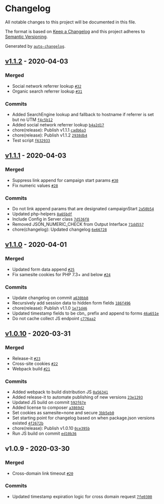 # Changelog

All notable changes to this project will be documented in this file.

The format is based on [Keep a Changelog](https://keepachangelog.com/en/1.0.0/)
and this project adheres to [Semantic Versioning](https://semver.org/spec/v2.0.0.html).

Generated by [`auto-changelog`](https://github.com/CookPete/auto-changelog).

## [v1.1.2](https://github.com/itcig/caliban/compare/v1.1.1...v1.1.2) - 2020-04-03

### Merged

- Social network referrer lookup [`#32`](https://github.com/itcig/caliban/pull/32)
- Organic search referrer lookup [`#31`](https://github.com/itcig/caliban/pull/31)

### Commits

- Added SearchEngine lookup and fallback to hostname if referrer is set but no UTM [`f4c5b12`](https://github.com/itcig/caliban/commit/f4c5b120295f09024b33692e35b353b684a42a6b)
- Added social network referrer lookup [`b4a2d17`](https://github.com/itcig/caliban/commit/b4a2d1747d6a6da7df9801e3027f1727bf473ca7)
- chore(release): Publish v1.1.1 [`cadb6a3`](https://github.com/itcig/caliban/commit/cadb6a357ba1c6a09ac9ff1414428072c4cc1a4e)
- chore(release): Publish v1.1.2 [`2938db4`](https://github.com/itcig/caliban/commit/2938db4fd2f7dd8520bcad185332a19e4e6cab9a)
- Test script [`f632933`](https://github.com/itcig/caliban/commit/f632933d87a0a2e44df59c558240ce6a71a8f7f7)

## [v1.1.1](https://github.com/itcig/caliban/compare/v1.1.0...v1.1.1) - 2020-04-03

### Merged

- Suppress link append for campaign start params [`#30`](https://github.com/itcig/caliban/pull/30)
- Fix numeric values [`#28`](https://github.com/itcig/caliban/pull/28)

### Commits

- Do not link append params that are designated campaignStart [`2a50b54`](https://github.com/itcig/caliban/commit/2a50b541d773b7a1f9954ac8f29bd9be859a06a2)
- Updated php-helpers [`8a65bdf`](https://github.com/itcig/caliban/commit/8a65bdf1150ba8925778ee7df5ffe19f80ed0e9b)
- Include Config in Server class [`7d536f8`](https://github.com/itcig/caliban/commit/7d536f87d2cb24261a8609bcb8e9f350ce234d92)
- Removed JSON_NUMERIC_CHECK from Output Interface [`71dd557`](https://github.com/itcig/caliban/commit/71dd557a101e06c41be9bd0eee4a0b6b685af438)
- chore(changelog): Updated changelog [`6e66728`](https://github.com/itcig/caliban/commit/6e667288535bfe182d36f7bb0fb96d5338173b1e)

## [v1.1.0](https://github.com/itcig/caliban/compare/v1.0.10...v1.1.0) - 2020-04-01

### Merged

- Updated form data append [`#25`](https://github.com/itcig/caliban/pull/25)
- Fix samesite cookies for PHP 7.3+ and below [`#24`](https://github.com/itcig/caliban/pull/24)

### Commits

- Update changelog on commit [`a630bb8`](https://github.com/itcig/caliban/commit/a630bb8c45a620c31c83a8add33d3d4ec271bd35)
- Recursively add session data to hidden form fields [`186f496`](https://github.com/itcig/caliban/commit/186f496366a4e5580a711ce14503f0004287c44a)
- chore(release): Publish v1.1.0 [`1e71d46`](https://github.com/itcig/caliban/commit/1e71d46843ffae28d6fa9588451d4e5955bb24d2)
- Updated timestamp fields to be cbn_ prefix and append to forms [`46a651e`](https://github.com/itcig/caliban/commit/46a651e8e6eb4216fb8a3f7a2ba92089ce61b7f1)
- Do not cache collect JS endpoint [`c776aa2`](https://github.com/itcig/caliban/commit/c776aa2c2d878ef9c06191ca8eb0ab56b10c62bb)

## [v1.0.10](https://github.com/itcig/caliban/compare/v1.0.9...v1.0.10) - 2020-03-31

### Merged

- Release-it [`#23`](https://github.com/itcig/caliban/pull/23)
- Cross-site cookies [`#22`](https://github.com/itcig/caliban/pull/22)
- Webpack build [`#21`](https://github.com/itcig/caliban/pull/21)

### Commits

- Added webpack to build distribution JS [`0a56341`](https://github.com/itcig/caliban/commit/0a56341de613651d9844f6186dfe150b20e63a06)
- Added release-it to automate publishing of new versions [`23e1293`](https://github.com/itcig/caliban/commit/23e1293cef427e5288c7778708cff280f03c0a18)
- Updated JS build on commit [`592f67e`](https://github.com/itcig/caliban/commit/592f67e8a3bd7c0a7cb1d2b8f347382e7116233c)
- Added license to composer [`a3869d2`](https://github.com/itcig/caliban/commit/a3869d2ec090d13e162ad316dd4c506637fd8988)
- Set cookies as samesite=none and secure [`3bb5eb0`](https://github.com/itcig/caliban/commit/3bb5eb050f181a195a66ad285e0926b9d0d5bb04)
- Set starting point for changelog based on when package.json versions existed [`4f2672b`](https://github.com/itcig/caliban/commit/4f2672b9bd09ddaa4a649b86032acd0e47678db8)
- chore(release): Publish v1.0.10 [`0ce395b`](https://github.com/itcig/caliban/commit/0ce395b9db0036d43db7f0899d4318640b489dab)
- Run JS build on commit [`ed10b36`](https://github.com/itcig/caliban/commit/ed10b361d85e3269b9fff2694185c361c2499cd2)

## v1.0.9 - 2020-03-30

### Merged

- Cross-domain link timeout [`#20`](https://github.com/itcig/caliban/pull/20)

### Commits

- Updated timestamp expiration logic for cross domain request [`7fe0300`](https://github.com/itcig/caliban/commit/7fe03008f2c6f39f3475808cf6416da008d32fc2)

